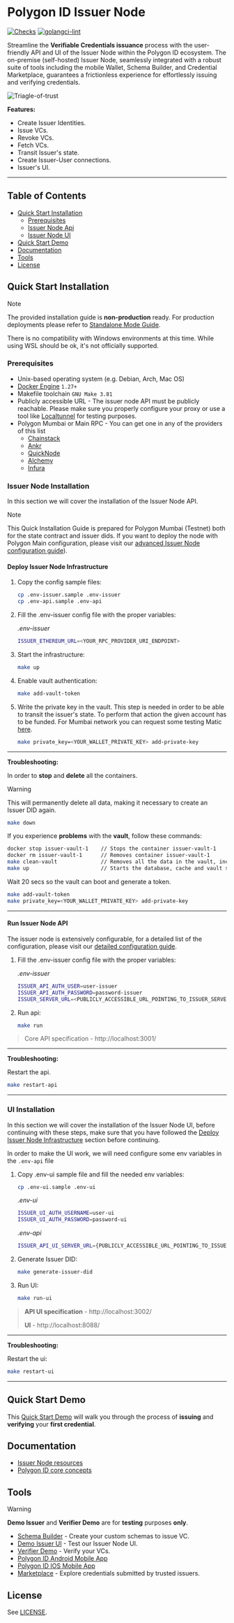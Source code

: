 # Polygon ID Issuer Node

[![Checks](https://github.com/0xPolygonID/sh-id-platform/actions/workflows/checks.yml/badge.svg)](https://github.com/0xPolygonID/sh-id-platform/actions/workflows/checks.yml)
[![golangci-lint](https://github.com/0xPolygonID/sh-id-platform/actions/workflows/golangci-lint.yml/badge.svg)](https://github.com/0xPolygonID/sh-id-platform/actions/workflows/golangci-lint.yml)

Streamline the **Verifiable Credentials issuance** process with the user-friendly API and UI of the Issuer Node within the Polygon ID ecosystem. The on-premise (self-hosted) Issuer Node, seamlessly integrated with a robust suite of tools including the mobile Wallet, Schema Builder, and Credential Marketplace, guarantees a frictionless experience for effortlessly issuing and verifying credentials.

![Triagle-of-trust](docs/assets/img/triangle-of-trust.png)

**Features:**

* Create Issuer Identities.
* Issue VCs.
* Revoke VCs.
* Fetch VCs.
* Transit Issuer's state.
* Create Issuer-User connections.
* Issuer's UI.

---

## Table of Contents

- [Quick Start Installation](#quick-start-installation)
    - [Prerequisites](#Prerequisites)
    - [Issuer Node Api](#issuer-node-installation)
    - [Issuer Node UI](#ui-installation)
- [Quick Start Demo](#quick-start-demo)
- [Documentation](#documentation)
- [Tools](#tools)
- [License](#license)

## Quick Start Installation
> [!NOTE]
> The provided installation guide is **non-production** ready. For production deployments please refer to  [Standalone Mode Guide](https://devs.polygonid.com/docs/issuer/setup-issuer-core/).
>
> There is no compatibility with Windows environments at this time. While using WSL should be ok, it's not officially supported.

### Prerequisites

- Unix-based operating system (e.g. Debian, Arch, Mac OS)
- [Docker Engine](https://docs.docker.com/engine/) `1.27+`
- Makefile toolchain `GNU Make 3.81`
- Publicly accessible URL - The issuer node API must be publicly reachable. Please make sure you properly configure your proxy or use a tool like [Localtunnel](https://theboroer.github.io/localtunnel-www/) for testing purposes.
- Polygon Mumbai or Main RPC - You can get one in any of the providers of this list
    - [Chainstack](https://chainstack.com/)
    - [Ankr](https://ankr.com/)
    - [QuickNode](https://quicknode.com/)
    - [Alchemy](https://www.alchemy.com/)
    - [Infura](https://www.infura.io/)

### Issuer Node Installation

In this section we will cover the installation of the Issuer Node API.

> [!NOTE]
> This Quick Installation Guide is prepared for Polygon Mumbai (Testnet) both for the state contract and issuer dids. If you want to deploy the node with Polygon Main configuration, please visit our [advanced Issuer Node configuration guide](https://devs.polygonid.com/docs/issuer/issuer-configuration/)).


#### Deploy Issuer Node Infrastructure

1. Copy the config sample files:

    ```bash
    cp .env-issuer.sample .env-issuer
    cp .env-api.sample .env-api
    ```

2. Fill the .env-issuer config file with the proper variables:

   *.env-issuer*
    ```bash
    ISSUER_ETHEREUM_URL=<YOUR_RPC_PROVIDER_URI_ENDPOINT>
    ```
3. Start the infrastructure:

    ```bash
    make up
    ```

4. Enable vault authentication:

    ```bash
    make add-vault-token
    ```

5. Write the private key in the vault. This step is needed in order to be able to transit the issuer's state. To perform that action the given account has to be funded. For Mumbai network you can request some testing Matic [here](https://mumbaifaucet.com/).

    ```bash
    make private_key=<YOUR_WALLET_PRIVATE_KEY> add-private-key
    ```

----
**Troubleshooting:**

In order to **stop** and **delete** all the containers.

> [!WARNING]
> This will permanently delete all data, making it necessary to create an Issuer DID again.

``` bash
make down
```

If you experience **problems** with the **vault**, follow these commands:

``` bash
docker stop issuer-vault-1    // Stops the container issuer-vault-1 
docker rm issuer-vault-1      // Removes container issuer-vault-1
make clean-vault              // Removes all the data in the vault, including the token
make up                       // Starts the database, cache and vault storage (i.e, postgres, redis and vault)
```
Wait 20 secs so the vault can boot and generate a token.

``` bash
make add-vault-token
make private_key=<YOUR_WALLET_PRIVATE_KEY> add-private-key
```

----
#### Run Issuer Node API

The issuer node is extensively configurable, for a detailed list of the configuration, please visit our [detailed configuration guide](https://devs.polygonid.com/docs/issuer/issuer-configuration/).

1. Fill the .env-issuer config file with the proper variables:

   *.env-issuer*
    ```bash
    ISSUER_API_AUTH_USER=user-issuer
    ISSUER_API_AUTH_PASSWORD=password-issuer
    ISSUER_SERVER_URL=<PUBLICLY_ACCESSIBLE_URL_POINTING_TO_ISSUER_SERVER_PORT>
    ```

2. Run api:

    ```bash
    make run
    ```

> Core API specification - http://localhost:3001/

---

**Troubleshooting:**

Restart the api.

```bash 
make restart-api
```

---

### UI Installation

In this section we will cover the installation of the Issuer Node UI, before continuing with these steps, make sure that you have followed the [Deploy Issuer Node Infrastructure](#Deploy-Issuer-Node-Infrastructure) section before continuing.

In order to make the UI work, we will need configure some env variables in the `.env-api` file

1. Copy .env-ui sample file and fill the needed env variables:


    ```bash 
    cp .env-ui.sample .env-ui
    ```

    *.env-ui*
    ```bash
    ISSUER_UI_AUTH_USERNAME=user-ui
    ISSUER_UI_AUTH_PASSWORD=password-ui
    ```
    
    *.env-api*
    ```bash
    ISSUER_API_UI_SERVER_URL={PUBLICLY_ACCESSIBLE_URL_POINTING_TO_ISSUER_API_UI_SERVER_PORT}
    ```

2. Generate Issuer DID:

    ```bash
    make generate-issuer-did
    ```

3. Run UI:

    ```bash
    make run-ui
    ```


>**API UI specification** - http://localhost:3002/
> 
>**UI** - http://localhost:8088/

---
**Troubleshooting:**

Restart the ui:

```bash 
make restart-ui
```
---

## Quick Start Demo

This [Quick Start Demo](https://devs.polygonid.com/docs/quick-start-demo/) will walk you through the process of **issuing** and **verifying** your **first credential**.

## Documentation

* [Issuer Node resources](https://devs.polygonid.com/docs/category/issuer/)
* [Polygon ID core concepts](https://devs.polygonid.com/docs/introduction/)

## Tools
> [!WARNING]
> **Demo Issuer** and **Verifier Demo** are for **testing** purposes **only**.


* [Schema Builder](https://schema-builder.polygonid.me/) - Create your custom schemas to issue VC.
* [Demo Issuer UI](https://user-ui:password-ui@issuer-ui.polygonid.me/) - Test our Issuer Node UI.
* [Verifier Demo](https://verifier-demo.polygonid.me/) - Verify your VCs.
* [Polygon ID Android Mobile App](https://play.google.com/store/apps/details?id=com.polygonid.wallet&hl=en&gl=US)
* [Polygon ID IOS Mobile App](https://apps.apple.com/us/app/polygon-id/id1629870183)
* [Marketplace](https://marketplace.polygonid.me/) - Explore credentials submitted by trusted issuers.

## License

See [LICENSE](LICENSE.md).